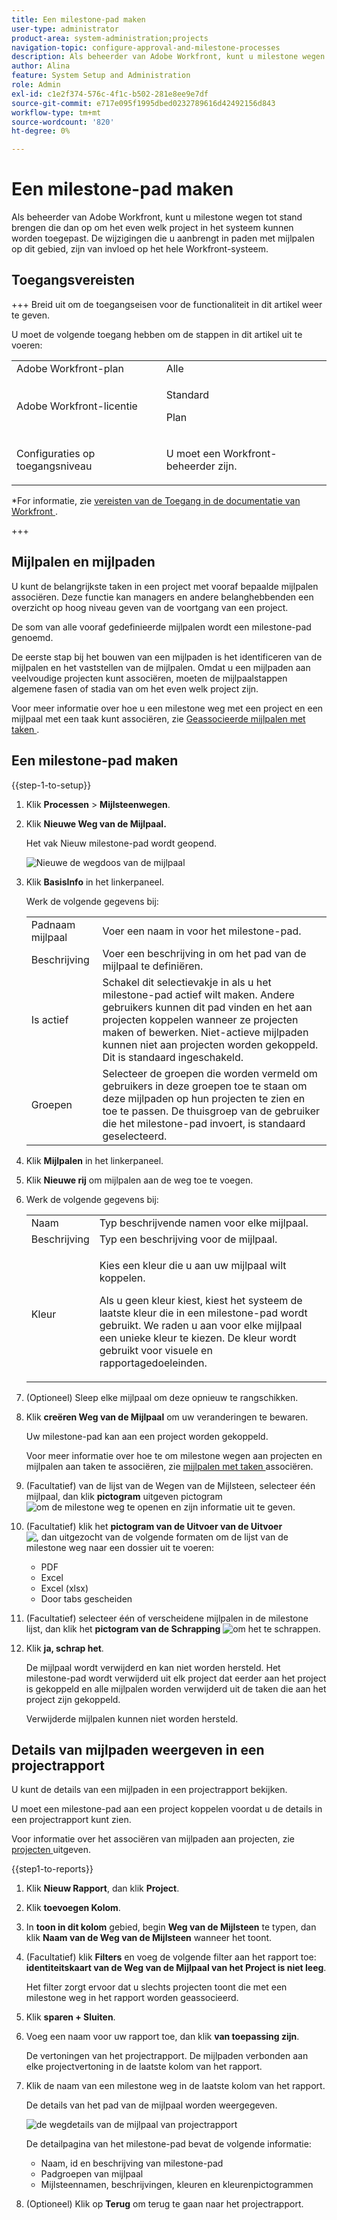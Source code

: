 ```yaml
---
title: Een milestone-pad maken
user-type: administrator
product-area: system-administration;projects
navigation-topic: configure-approval-and-milestone-processes
description: Als beheerder van Adobe Workfront, kunt u milestone wegen tot stand brengen die dan op om het even welk project in het systeem kunnen worden toegepast. De wijzigingen die u aanbrengt in paden met mijlpalen op dit gebied, zijn van invloed op het hele Workfront-systeem.
author: Alina
feature: System Setup and Administration
role: Admin
exl-id: c1e2f374-576c-4f1c-b502-281e8ee9e7df
source-git-commit: e717e095f1995dbed0232789616d42492156d843
workflow-type: tm+mt
source-wordcount: '820'
ht-degree: 0%

---
```


# Een milestone-pad maken

<!--Audited: 07/2024-->

<!--
NOTE: DON'T DELETE, DRAFT OR HIDE THIS ARTICLE. IT IS LINKED TO THE PRODUCT, THROUGH THE CONTEXT SENSITIVE HELP LINKS.
-->

<!--<span class="preview">The highlighted information on this page refers to functionality not yet generally available. It is available only in the Preview environment for all customers. After the monthly releases to Production, the same features are also available in the Production environment for customers who enabled fast releases. </span>   

<span class="preview">For information about fast releases, see [Enable or disable fast releases for your organization](/help/quicksilver/administration-and-setup/set-up-workfront/configure-system-defaults/enable-fast-release-process.md). </span>-->

<!--<div class="preview"> 

The highlighted information on this page refers to functionality not yet generally available. It is available only in the Preview environment for all customers. The same features will also be available in the Production environment for all customers starting with  a week from the Preview release.      

For more information, see [Interface modernization](/help/quicksilver/product-announcements/product-releases/interface-modernization/interface-modernization.md).  

</div> -->

Als beheerder van Adobe Workfront, kunt u milestone wegen tot stand brengen die dan op om het even welk project in het systeem kunnen worden toegepast. De wijzigingen die u aanbrengt in paden met mijlpalen op dit gebied, zijn van invloed op het hele Workfront-systeem.

## Toegangsvereisten

+++ Breid uit om de toegangseisen voor de functionaliteit in dit artikel weer te geven.

U moet de volgende toegang hebben om de stappen in dit artikel uit te voeren:

<table style="table-layout:auto"> 
 <col> 
 <col> 
 <tbody> 
  <tr> 
   <td role="rowheader">Adobe Workfront-plan</td> 
   <td>Alle</td> 
  </tr> 
  <tr> 
   <td role="rowheader">Adobe Workfront-licentie</td> 
   <td><p>Standard</p>
   <p>Plan</p>
   </td> 
  </tr> 
  <tr> 
   <td role="rowheader">Configuraties op toegangsniveau</td> 
   <td> <p>U moet een Workfront-beheerder zijn.</p></td> 
  </tr> 
 </tbody> 
</table>

*For informatie, zie [ vereisten van de Toegang in de documentatie van Workfront ](/help/quicksilver/administration-and-setup/add-users/access-levels-and-object-permissions/access-level-requirements-in-documentation.md).

+++

## Mijlpalen en mijlpaden

U kunt de belangrijkste taken in een project met vooraf bepaalde mijlpalen associëren. Deze functie kan managers en andere belanghebbenden een overzicht op hoog niveau geven van de voortgang van een project.

De som van alle vooraf gedefinieerde mijlpalen wordt een milestone-pad genoemd.

De eerste stap bij het bouwen van een mijlpaden is het identificeren van de mijlpalen en het vaststellen van de mijlpalen. Omdat u een mijlpaden aan veelvoudige projecten kunt associëren, moeten de mijlpaalstappen algemene fasen of stadia van om het even welk project zijn.

Voor meer informatie over hoe u een milestone weg met een project en een mijlpaal met een taak kunt associëren, zie [ Geassocieerde mijlpalen met taken ](../../../manage-work/tasks/manage-tasks/associate-milestones-with-tasks.md).

## Een milestone-pad maken

{{step-1-to-setup}}

1. Klik **Processen** > **Mijlsteenwegen**.
1. Klik **Nieuwe Weg van de Mijlpaal.**

   Het vak Nieuw milestone-pad wordt geopend.

   ![ Nieuwe de wegdoos van de mijlpaal ](assets/new-milestone-path-box.png)

1. Klik **BasisInfo** in het linkerpaneel.

   Werk de volgende gegevens bij:

   <table style="table-layout:auto">
    <tr>
      <td>Padnaam mijlpaal</td>
       <td>Voer een naam in voor het milestone-pad.</td>
    </tr>
    <tr>
      <td>Beschrijving</td>
      <td>Voer een beschrijving in om het pad van de mijlpaal te definiëren.</td>
    </tr>
    <tr>
       <td>Is actief</td>
      <td>Schakel dit selectievakje in als u het milestone-pad actief wilt maken. Andere gebruikers kunnen dit pad vinden en het aan projecten koppelen wanneer ze projecten maken of bewerken. Niet-actieve mijlpaden kunnen niet aan projecten worden gekoppeld. Dit is standaard ingeschakeld.</td>
    </tr>
    <tr>
      <td>Groepen</td>
      <td>Selecteer de groepen die worden vermeld om gebruikers in deze groepen toe te staan om deze mijlpaden op hun projecten te zien en toe te passen. De thuisgroep van de gebruiker die het milestone-pad invoert, is standaard geselecteerd.</td>
    </tr>
   </table>

1. Klik **Mijlpalen** in het linkerpaneel.

1. Klik **Nieuwe rij** om mijlpalen aan de weg toe te voegen.
1. Werk de volgende gegevens bij:

   <table style="table-layout:auto"> 
    <col> 
    <col> 
    <tbody> 
     <tr> 
      <td role="rowheader">Naam</td> 
      <td>Typ beschrijvende namen voor elke mijlpaal.</td> 
     </tr> 
     <tr> 
      <td role="rowheader">Beschrijving</td> 
      <td>Typ een beschrijving voor de mijlpaal.</td> 
     </tr> 
     <tr> 
      <td role="rowheader">Kleur</td> 
      <td> <p>Kies een kleur die u aan uw mijlpaal wilt koppelen. </p> <p>Als u geen kleur kiest, kiest het systeem de laatste kleur die in een milestone-pad wordt gebruikt. We raden u aan voor elke mijlpaal een unieke kleur te kiezen. De kleur wordt gebruikt voor visuele en rapportagedoeleinden.</p> </td> 
     </tr> 
    </tbody> 
   </table>

1. (Optioneel) Sleep elke mijlpaal om deze opnieuw te rangschikken.
1. Klik **creëren Weg van de Mijlpaal** om uw veranderingen te bewaren.

   Uw milestone-pad kan aan een project worden gekoppeld.

   Voor meer informatie over hoe te om milestone wegen aan projecten en mijlpalen aan taken te associëren, zie [ mijlpalen met taken ](../../../manage-work/tasks/manage-tasks/associate-milestones-with-tasks.md) associëren.

1. (Facultatief) van de lijst van de Wegen van de Mijlsteen, selecteer één mijlpaal, dan klik **pictogram** uitgeven pictogram ![ om de milestone weg te openen en zijn informatie uit te geven.](assets/edit-icon.png)
1. (Facultatief) klik het **pictogram van de Uitvoer van de Uitvoer** ![, dan uitgezocht van de volgende formaten om de lijst van de milestone weg naar een dossier uit te voeren:](assets/export-icon.png)

   * PDF
   * Excel
   * Excel (xlsx)
   * Door tabs gescheiden

1. (Facultatief) selecteer één of verscheidene mijlpalen in de milestone lijst, dan klik het **pictogram van de Schrapping** ![ om het te schrappen.](assets/delete-icon.png)
1. Klik **ja, schrap het**.

   De mijlpaal wordt verwijderd en kan niet worden hersteld. Het milestone-pad wordt verwijderd uit elk project dat eerder aan het project is gekoppeld en alle mijlpalen worden verwijderd uit de taken die aan het project zijn gekoppeld.

   Verwijderde mijlpalen kunnen niet worden hersteld.


## Details van mijlpaden weergeven in een projectrapport

U kunt de details van een mijlpaden in een projectrapport bekijken.

U moet een milestone-pad aan een project koppelen voordat u de details in een projectrapport kunt zien.

Voor informatie over het associëren van mijlpaden aan projecten, zie [ projecten ](/help/quicksilver/manage-work/projects/manage-projects/edit-projects.md) uitgeven.

{{step1-to-reports}}

1. Klik **Nieuw Rapport**, dan klik **Project**.
1. Klik **toevoegen Kolom**.
1. In **toon in dit kolom** gebied, begin **Weg van de Mijlsteen** te typen, dan klik **Naam van de Weg van de Mijlsteen** wanneer het toont.
1. (Facultatief) klik **Filters** en voeg de volgende filter aan het rapport toe: **identiteitskaart van de Weg van de Mijlpaal van het Project is niet leeg**.

   Het filter zorgt ervoor dat u slechts projecten toont die met een milestone weg in het rapport worden geassocieerd.

1. Klik **sparen + Sluiten**.
1. Voeg een naam voor uw rapport toe, dan klik **van toepassing zijn**.

   De vertoningen van het projectrapport. De mijlpaden verbonden aan elke projectvertoning in de laatste kolom van het rapport.
1. Klik de naam van een milestone weg in de laatste kolom van het rapport.

   De details van het pad van de mijlpaal worden weergegeven.

   ![ de wegdetails van de mijlpaal van projectrapport ](assets/milestone-details-from-project-report.png)

   De detailpagina van het milestone-pad bevat de volgende informatie:

   * Naam, id en beschrijving van milestone-pad
   * Padgroepen van mijlpaal
   * Mijlsteennamen, beschrijvingen, kleuren en kleurenpictogrammen

1. (Optioneel) Klik op **Terug** om terug te gaan naar het projectrapport.



